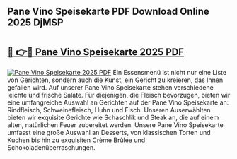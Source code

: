 ## Pane Vino Speisekarte PDF Download Online 2025 DjMSP

# <h2><a href="http://gc8806.nevu.top/?p=Pane+Vino+Speisekarte">🔗 👉🔴 Pane Vino Speisekarte 2025 PDF</a></h2>

[![Pane Vino Speisekarte 2025 PDF](https://i.imgur.com/dBaPXMq.png)](http://gc8806.nevu.top/?p=Pane+Vino+Speisekarte)
Ein Essensmenü ist nicht nur eine Liste von Gerichten, sondern auch die Kunst, ein Gericht zu kreieren, das Ihnen gefallen wird. Auf unserer Pane Vino Speisekarte stehen verschiedene leichte und frische Salate. Für diejenigen, die Fleisch bevorzugen, bieten wir eine umfangreiche Auswahl an Gerichten auf der Pane Vino Speisekarte an: Rindfleisch, Schweinefleisch, Huhn und Fisch. Unseren Auserwählten bieten wir exquisite Gerichte wie Schaschlik und Steak an, die auf einem alten, natürlichen Feuer zubereitet werden. Unsere Pane Vino Speisekarte umfasst eine große Auswahl an Desserts, von klassischen Torten und Kuchen bis hin zu exquisiten Crème Brûlée und Schokoladenüberraschungen.
